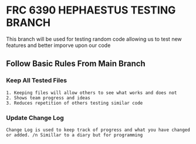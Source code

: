# FRC 6390 HEPHAESTUS TESTING BRANCH
This branch will be used for testing random code allowing us to test new features and better imporve upon our code

## Follow Basic Rules From Main Branch

### Keep All Tested Files
    1. Keeping files will allow others to see what works and does not
    2. Shows team progress and ideas
    3. Reduces repetition of others testing similar code

### Update Change Log
    Change Log is used to keep track of progress and what you have changed or added. /n Simillar to a diary but for programming



